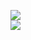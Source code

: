 [![](https://img.shields.io/badge/Made%20With-Github%20Spray-lightgrey.svg?style=for-the-badge&logo=github)](https://github.com/Annihil/github-spray#6588)  
[![](https://i.imgur.com/2DrTn0Z.gif)](https://github.com/Annihil/github-spray)